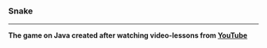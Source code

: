 ### Snake
***
**The game on Java created after watching video-lessons from [YouTube][Tube]**



[Tube]:https://www.youtube.com/channel/UCpp4x4-fLtPpLf3lPN5ga4Q 
